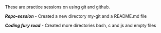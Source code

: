 These are practice sessions on using git and github.

***Repo-session*** - Created a new directory my-git and a README.md file

***Coding fury road*** - Created more directories bash, c and js and empty files


